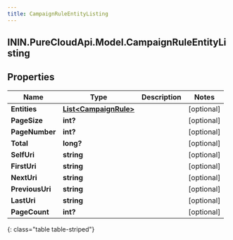 ```yaml
---
title: CampaignRuleEntityListing
---
```

## ININ.PureCloudApi.Model.CampaignRuleEntityListing

## Properties

|Name | Type | Description | Notes|
|------------ | ------------- | ------------- | -------------|
| **Entities** | [**List&lt;CampaignRule&gt;**](CampaignRule.html) |  | [optional] |
| **PageSize** | **int?** |  | [optional] |
| **PageNumber** | **int?** |  | [optional] |
| **Total** | **long?** |  | [optional] |
| **SelfUri** | **string** |  | [optional] |
| **FirstUri** | **string** |  | [optional] |
| **NextUri** | **string** |  | [optional] |
| **PreviousUri** | **string** |  | [optional] |
| **LastUri** | **string** |  | [optional] |
| **PageCount** | **int?** |  | [optional] |
{: class="table table-striped"}


